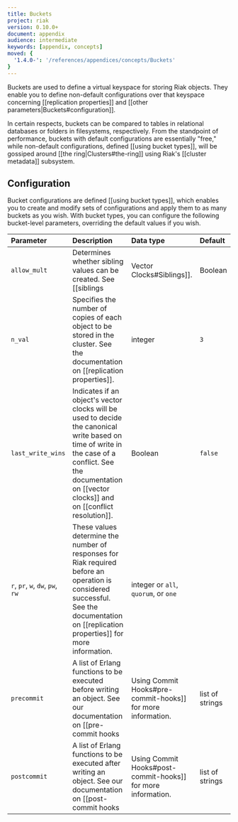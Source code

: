 ```yaml
---
title: Buckets
project: riak
version: 0.10.0+
document: appendix
audience: intermediate
keywords: [appendix, concepts]
moved: {
  '1.4.0-': '/references/appendices/concepts/Buckets'
}
---
```


Buckets are used to define a virtual keyspace for storing Riak objects.
They enable you to define non-default configurations over that keyspace
concerning [[replication properties]] and [[other parameters|Buckets#configuration]].

In certain respects, buckets can be compared to tables in relational
databases or folders in filesystems, respectively. From the standpoint
of performance, buckets with default configurations are essentially
"free," while non-default configurations, defined [[using bucket types]],
will be gossiped around [[the ring|Clusters#the-ring]] using Riak's
[[cluster metadata]] subsystem.

## Configuration

Bucket configurations are defined [[using bucket types]], which enables
you to create and modify sets of configurations and apply them to as
many buckets as you wish. With bucket types, you can configure the
following bucket-level parameters, overriding the default values if you
wish.

Parameter | Description | Data type | Default 
:---------|:------------|:----------|:-------
`allow_mult` | Determines whether sibling values can be created. See [[siblings|Vector Clocks#Siblings]]. | Boolean | See the documentation on [[`allow_mult` in Riak 2.0|Using Bucket Types#bucket-types-and-the-allow_mult-setting]]
`n_val` | Specifies the number of copies of each object to be stored in the cluster. See the documentation on [[replication properties]]. | integer | `3`
`last_write_wins` | Indicates if an object's vector clocks will be used to decide the canonical write based on time of write in the case of a conflict. See the documentation on [[vector clocks]] and on [[conflict resolution]]. | Boolean | `false`
`r`, `pr`, `w`, `dw`, `pw`, `rw` | These values determine the number of responses for Riak required before an operation is considered successful. See the documentation on [[replication properties]] for more information. | integer or `all`, `quorum`, or `one`
`precommit` | A list of Erlang functions to be executed before writing an object. See our documentation on [[pre-commit hooks|Using Commit Hooks#pre-commit-hooks]] for more information. | list of strings | empty list
`postcommit` | A list of Erlang functions to be executed after writing an object. See our documentation on [[post-commit hooks|Using Commit Hooks#post-commit-hooks]] for more information. | list of strings | empty list

